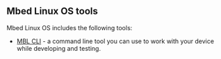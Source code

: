 ## Mbed Linux OS tools

Mbed Linux OS includes the following tools:

* [MBL CLI](../tools/mbl-cli.html) - a command line tool you can use to work with your device while developing and testing.
